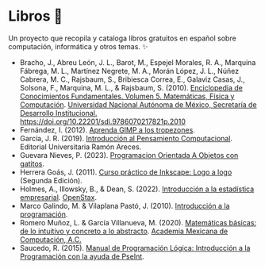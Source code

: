 # Libros 📘

Un proyecto que recopila y cataloga libros gratuitos en español sobre computación, informática y otros temas. ✨

* Bracho, J., Abreu León, J. L., Barot, M., Espejel Morales, R. A., Marquina Fábrega, M. L., Martínez Negrete, M. A., Morán López, J. L., Núñez Cabrera, M. C., Rajsbaum, S., Bribiesca Correa, E., Galaviz Casas, J., Solsona, F., Marquina, M. L., & Rajsbaum, S. (2010).
[Enciclopedia de Conocimientos Fundamentales. Volumen 5. Matemáticas, Física y Computación](http://www.librosoa.unam.mx/handle/123456789/3048). 
[Universidad Nacional Autónoma de México, Secretaría de Desarrollo Institucional.](https://www.sdi.unam.mx/) 
https://doi.org/10.22201/sdi.9786070217821p.2010
* Fernández, I. (2012). 
[Aprenda GIMP a los tropezones](https://irisfernandez.com.ar/betaweblog/index.php/2012/09/13/aprenda-gimp-a-los-tropezones-2/).
* García, J. R. (2019).
[Introducción al Pensamiento Computacional](https://www.researchgate.net/publication/339273992_Introduccion_al_Pensamiento_Computacional).
Editorial Universitaria Ramón Areces.
* Guevara Nieves, P. (2023).
[Programacion Orientada A Objetos con gatitos](https://github.com/paulinacarolina/ProgramacionOrientadaAObjetosConGatitos).
* Herrera Goás, J. (2011). 
[Curso práctico de Inkscape: Logo a logo](https://openlibra.com/en/book/inkscape-logo-a-logo)
(Segunda Edición).
* Holmes, A., Illowsky, B., & Dean, S. (2022).
[Introducción a la estadística empresarial](https://openstax.org/details/books/introducci%C3%B3n-estad%C3%ADstica-empresarial).
[OpenStax](https://openstax.org/).
* Marco Galindo, M. & Vilaplana Pastó, J. (2010).
[Introducción a la programación](https://openlibra.com/en/book/introduccion-a-la-programacion).
* Romero Muñoz, L. & García Villanueva, M. (2020). 
[Matemáticas básicas: de lo intuitivo y concreto a lo abstracto](https://membresias.amexcomp.mx/media/publicaciones/matematicas-basicas-2020.pdf). 
[Academia Mexicana de Computación, A.C.](https://membresias.amexcomp.mx/publications/list-books/)
* Saucedo, R. (2015).
[Manual de Programación Lógica: Introducción a la Programación con la ayuda de PseInt](https://openlibra.com/en/book/manual-de-programacion-logica).
